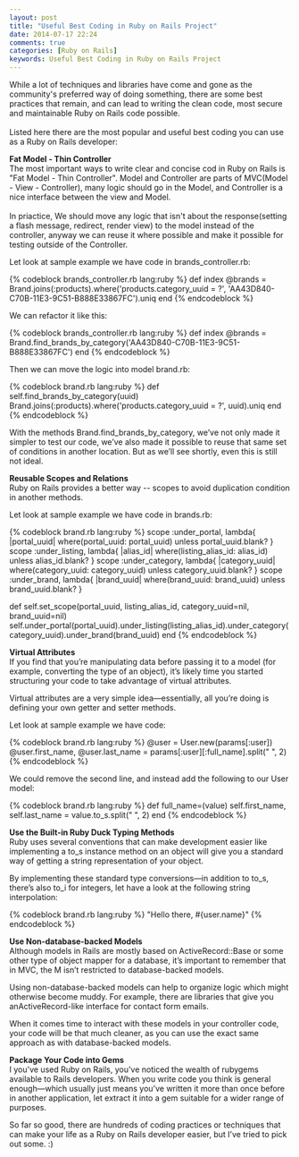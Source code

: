 ```yaml
---
layout: post
title: "Useful Best Coding in Ruby on Rails Project"
date: 2014-07-17 22:24
comments: true
categories: [Ruby on Rails]
keywords: Useful Best Coding in Ruby on Rails Project
---
```


<p>
  While a lot of techniques and libraries have come and gone as the community's preferred way of doing something, there are some best practices that remain, and can lead to writing the clean code, most secure and maintainable Ruby on Rails code possible.<br/><br/>
  Listed here there are the most popular and useful best coding you can use as a Ruby on Rails developer:
</p>

<p>
  <strong>Fat Model - Thin Controller</strong><br/>
  The most important ways to write clear and concise cod in Ruby on Rails is "Fat Model - Thin Controller". Model and Controller are parts of MVC(Model - View - Controller), many logic should go in the Model, and Controller is a nice interface between the view and Model.<br/><br/>
  In priactice, We should move any logic that isn't about the response(setting a flash message, redirect, render view) to the model instead of the controller, anyway we can reuse it where possible and make it possible for testing outside of the Controller.
</p>

<p>
  Let look at sample example we have code in brands_controller.rb:
</p>

{% codeblock brands_controller.rb lang:ruby %}
def index
  @brands = Brand.joins(:products).where('products.category_uuid = ?', 'AA43D840-C70B-11E3-9C51-B888E33867FC').uniq
end
{% endcodeblock %}

<p>
  We can refactor it like this:
</p>

{% codeblock brands_controller.rb lang:ruby %}
def index
  @brands = Brand.find_brands_by_category('AA43D840-C70B-11E3-9C51-B888E33867FC')
end
{% endcodeblock %}

<p>
  Then we can move the logic into model brand.rb:
</p>

{% codeblock brand.rb lang:ruby %}
def self.find_brands_by_category(uuid)
  Brand.joins(:products).where('products.category_uuid = ?', uuid).uniq
end
{% endcodeblock %}

<p>
  With the methods Brand.find_brands_by_category, we’ve not only made it simpler to test our code, we’ve also made it possible to reuse that same set of conditions in another location. But as we’ll see shortly, even this is still not ideal.
</p>

<p>
  <strong>Reusable Scopes and Relations</strong><br/>
  Ruby on Rails provides a better way -- scopes to avoid duplication condition in another methods.
</p>

<p>
  Let look at sample example we have code in brands.rb:
</p>

{% codeblock brand.rb lang:ruby %}
scope :under_portal, lambda{ |portal_uuid| where(portal_uuid: portal_uuid) unless portal_uuid.blank? }
scope :under_listing, lambda{ |alias_id| where(listing_alias_id: alias_id) unless alias_id.blank? }
scope :under_category, lambda{ |category_uuid| where(category_uuid: category_uuid) unless category_uuid.blank? }
scope :under_brand, lambda{ |brand_uuid| where(brand_uuid: brand_uuid) unless brand_uuid.blank? }

def self.set_scope(portal_uuid, listing_alias_id, category_uuid=nil, brand_uuid=nil)
  self.under_portal(portal_uuid).under_listing(listing_alias_id).under_category(category_uuid).under_brand(brand_uuid)
end
{% endcodeblock %}

<p>
  <strong>Virtual Attributes</strong><br/>
  If you find that you’re manipulating data before passing it to a model (for example, converting the type of an object), it’s likely time you started structuring your code to take advantage of virtual attributes.
</p>

<p>
  Virtual attributes are a very simple idea—essentially, all you’re doing is defining your own getter and setter methods.
</p>

<p>
  Let look at sample example we have code:
</p>

{% codeblock brand.rb lang:ruby %}
@user = User.new(params[:user])
@user.first_name, @user.last_name = params[:user][:full_name].split(" ", 2)
{% endcodeblock %}

<p>
  We could remove the second line, and instead add the following to our User model:
</p>

{% codeblock brand.rb lang:ruby %}
def full_name=(value)
  self.first_name, self.last_name = value.to_s.split(" ", 2)
end
{% endcodeblock %}

<p>
  <strong>Use the Built-in Ruby Duck Typing Methods</strong><br/>
  Ruby uses several conventions that can make development easier like implementing a to_s instance method on an object will give you a standard way of getting a string representation of your object.
</p>

<p>
  By implementing these standard type conversions—in addition to to_s, there’s also to_i for integers, let have a look at the following string interpolation:
</p>

{% codeblock brand.rb lang:ruby %}
"Hello there, #{user.name}"
{% endcodeblock %}

<p>
  <strong>Use Non-database-backed Models</strong><br/>
  Although models in Rails are mostly based on ActiveRecord::Base or some other type of object mapper for a database, it’s important to remember that in MVC, the M isn’t restricted to database-backed models.
</p>

<p>
  Using non-database-backed models can help to organize logic which might otherwise become muddy. For example, there are libraries that give you anActiveRecord-like interface for contact form emails.
</p>

<p>
  When it comes time to interact with these models in your controller code, your code will be that much cleaner, as you can use the exact same approach as with database-backed models.
</p>

<p>
  <strong>Package Your Code into Gems</strong><br/>
  I you've used Ruby on Rails, you've noticed the wealth of rubygems available to Rails developers.
  When you write code you think is general enough—which usually just means you’ve written it more than once before in another application, let extract it into a gem suitable for a wider range of purposes.
</p>

<p>
  So far so good, there are hundreds of coding practices or techniques that can make your life as a Ruby on Rails developer easier, but I’ve tried to pick out some. :)
</p>